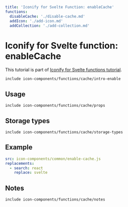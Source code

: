 ```yaml
title: 'Iconify for Svelte Function: enableCache'
functions:
  disableCache: './disable-cache.md'
  addIcon: './add-icon.md'
  addCollection: './add-collection.md'
```

# Iconify for Svelte function: enableCache

This tutorial is part of [Iconify for Svelte functions tutorial](./index.md#functions).

`include icon-components/functions/cache/intro-enable`

## Usage

`include icon-components/functions/cache/props`

## Storage types

`include icon-components/functions/cache/storage-types`

## Example

```yaml
src: icon-components/common/enable-cache.js
replacements:
  - search: react
    replace: svelte
```

## Notes

`include icon-components/functions/cache/notes`
